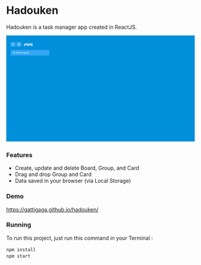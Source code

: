 # Hadouken

Hadouken is a task manager app created in ReactJS.

![hadouken](./thumbnail.png)

### Features

- Create, update and delete Board, Group, and Card
- Drag and drop Group and Card
- Data saved in your browser (via Local Storage)

### Demo

https://gattigaga.github.io/hadouken/

### Running

To run this project, just run this command in your Terminal :

```bash
npm install
npm start
```

